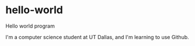 # hello-world
Hello world program

I'm a computer science student at UT Dallas, and I'm learning to use Github.
